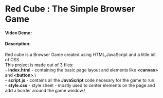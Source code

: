 # Red Cube : The Simple Browser Game
#### Video Demo:  <URL HERE>
#### Description:
Red cube is a Browser Game created using HTML,JavaScript and a little bit of CSS.  
This project is made out of 3 files:  
    \- **index.html** - containing the basic page layout and elements like **\<canvas\>** and **\<button\>**.\  
    \- **script.js** - contains all the **JavaScript** code necesary for the game to run.\
    \- **style.css** - style sheet - mostly used to center elements on the page and add a border around the game window.\ 
